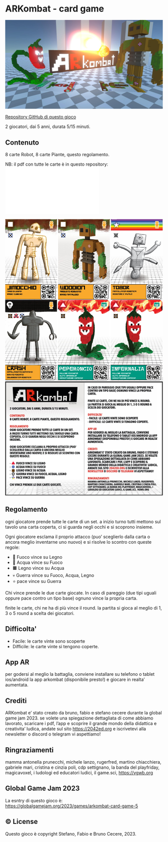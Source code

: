 # ARKombat - card game

![](img/arkombat-teaser.jpg)

[Repository GitHub di questo gioco](https://github.com/2042ed/JAM.ARKombat)

2 giocatori, dai 5 anni, durata 5/15 minuti.

## Contenuto
8 carte Robot, 8 carte Piante, questo regolamento.

NB: il pdf con tutte le carte è in questo repository: ![PDF ARKombat](./ARKombat-cards.pdf)

![](img/cards-examples.jpg)
![](img/arkombat-rules.jpg)

## Regolamento
ogni giocatore prende tutte le carte di un set.
a inizio turno tutti mettono sul tavolo una carta coperta, ci si guarda negli occhi e si scoprono insieme.

Ogni giocatore esclama il proprio attacco (puo’ sceglierlo dalla carta o ancora meglio inventarne uno nuovo) e si risolve lo scontro con queste regole:

- 🔺 Fuoco vince su Legno
- 🔵 Acqua vince su Fuoco
- 🟫 Legno vince su Acqua
- 💀 Guerra vince su Fuoco, Acqua, Legno
- ⭐️ pace vince su Guerra

Chi vince prende le due carte giocate.
In caso di pareggio (due tipi uguali oppure pace contro un tipo base) ognuno vince la propria carta.

finite le carte, chi ne ha di più vince il round.
la partita si gioca al meglio di 1, 3 o 5 round a scelta dei giocatori.

## Difficolta'

- Facile: le carte vinte sono scoperte
- Difficile: le carte vinte si tengono coperte.

## App AR
per godersi al meglio la battaglia, conviene installare su telefono o tablet ios/android la app arkombat (disponibile presto!) e giocare in realta’ aumentata.

## Crediti
ARKombat e’ stato creato da bruno, fabio e stefano cecere durante la global game jam 2023. se volete una spiegazione dettagliata di come abbiamo lavorato, scaricare i pdf, l’app e scoprire il grande mondo della didattica e creativita’ ludica, andate sul sito <https://2042ed.org> e iscrivetevi alla newsletter o discord o telegram vi aspettiamo!

## Ringraziamenti
mamma antonella prunecchi, michele lanzo, rugerfred, martino chiacchiera, gabriele mari, cristina e cinzia poli, cdp settignano, la banda del playfriday, magicavoxel, i ludologi ed educatori ludici, il game.sci, <https://vgwb.org>

## Global Game Jam 2023
La esntry di questo gioco è: <https://globalgamejam.org/2023/games/arkombat-card-game-5>

## ©️ License
Questo gioco è copyright Stefano, Fabio e Bruno Cecere, 2023.
